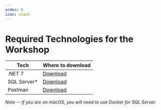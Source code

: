 ```yaml
---
order: 6
icon: stack
---
```

# Required Technologies for the Workshop

| Tech          | Where to download                                                          |
| ------------- | ---------------------------------------------------------------------------|
| .NET 7        | [Download](https://dotnet.microsoft.com/download/dotnet)                   |
| SQL Server*   | [Download](https://www.microsoft.com/en-us/sql-server/sql-server-downloads)|
| Postman       | [Download](https://www.postman.com/downloads/)                             |

*Note -- If you are on macOS, you will need to use Docker for SQL Server.*